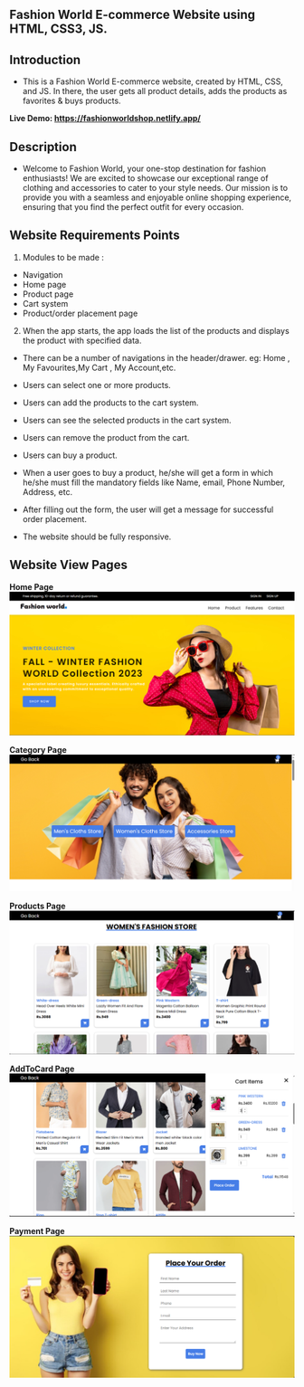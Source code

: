 ﻿## Fashion World E-commerce Website using HTML, CSS3, JS.

## Introduction
- This is a Fashion World E-commerce website, created by HTML, CSS, and JS. In there, the user gets all product details, adds the products as favorites & buys products.

**Live Demo: https://fashionworldshop.netlify.app/**

## Description
- Welcome to Fashion World, your one-stop destination for fashion enthusiasts! We are excited to showcase our exceptional range of clothing and accessories to cater to your style needs. Our mission is to provide you with a seamless and enjoyable online shopping experience, ensuring that you find the perfect outfit for every occasion.

## Website Requirements Points





1. Modules to be made : 
- Navigation
- Home page
- Product page
- Cart system
- Product/order placement page

2. When the app starts, the app loads the list of the products and displays the product with specified data. 
 - There can be a number of navigations in the header/drawer. eg: Home , My Favourites,My Cart , My Account,etc. 

- Users can select one or more products. 

- Users can add the products to the cart system. 

- Users can see the selected products in the cart system. 

- Users can remove the product from the cart.

- Users can buy a product. 

- When a user goes to buy a product, he/she will get a form in which he/she must fill the mandatory fields like Name, email, Phone Number, Address, etc.

- After filling out the form, the user will get a message for successful order placement.

- The website should be fully responsive.

## Website View Pages

**Home Page**
![Live](./assests/homePage.PNG)

**Category Page**
![Live](./assests/categoryPage.PNG)

**Products Page**
![Live](./assests/productsPage.PNG)

**AddToCard Page**
![Live](./assests/addtocardPage.PNG)

**Payment Page**
![Live](./assests/paymentPage.PNG)

